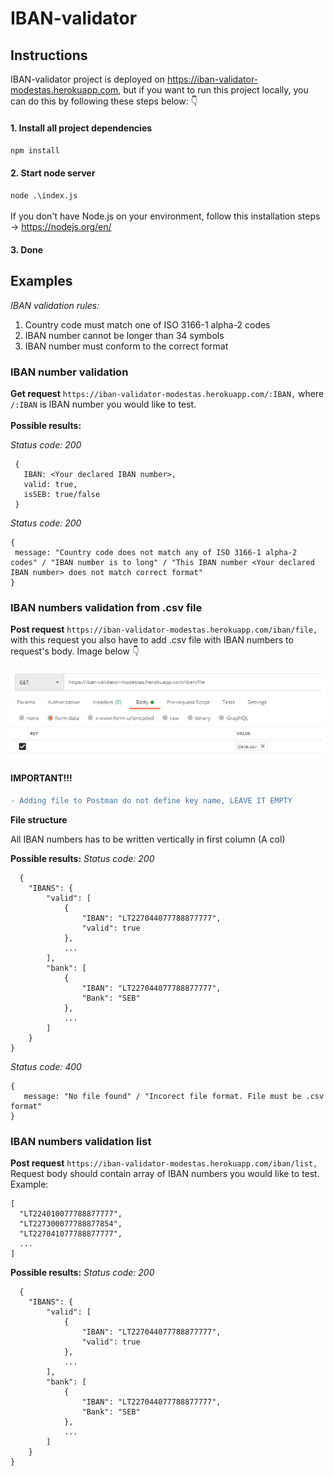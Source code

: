 # IBAN-validator

## Instructions
IBAN-validator project is deployed on https://iban-validator-modestas.herokuapp.com, but if you want to run this project locally, you can do this by following these steps below: 👇 

#### 1. Install all project dependencies
`
  npm install
`
#### 2. Start node server
`
  node .\index.js
`
<br />
<br />
If you don't have Node.js on your environment, follow this installation steps -> https://nodejs.org/en/

#### 3. Done

## Examples

*IBAN validation rules:*

1. Country code must match one of ISO 3166-1 alpha-2 codes
1. IBAN number cannot be longer than 34 symbols
1. IBAN number must conform to the correct format

### IBAN number validation

__Get request__
`
 https://iban-validator-modestas.herokuapp.com/:IBAN,
`
 where `/:IBAN` is IBAN number you would like to test.
 <br>
 <br>
 __Possible results:__
 
 *Status code: 200*
  <br>
  
 ```
  {
    IBAN: <Your declared IBAN number>,
    valid: true,
    isSEB: true/false
  }
 ```
 *Status code: 200*
  <br>
   ```
  {
    message: "Country code does not match any of ISO 3166-1 alpha-2 codes" / "IBAN number is to long" / "This IBAN number <Your declared IBAN number> does not match correct format"
  }
 ```
 
 ### IBAN numbers validation from .csv file
 
 __Post request__
 `
  https://iban-validator-modestas.herokuapp.com/iban/file,
`
with this request you also have to add .csv file with IBAN numbers to request's body. Image below 👇

![alt text](https://github.com/JustMoze/IBAN-validator/blob/master/utils/images/Postman.png?raw=true)

#### IMPORTANT!!!
```diff
- Adding file to Postman do not define key name, LEAVE IT EMPTY 
```

 __File structure__
 
 All IBAN numbers has to be written vertically in first column (A col)

__Possible results:__
 *Status code: 200*
 <br>
```
  {
    "IBANS": {
        "valid": [
            {
                "IBAN": "LT227044077788877777",
                "valid": true
            }, 
            ...
        ],
        "bank": [
            {
                "IBAN": "LT227044077788877777",
                "Bank": "SEB"
            },
            ...
        ]
    }
}
 ```
 
  *Status code: 400*
 <br>
 
 ```
 {
    message: "No file found" / "Incorect file format. File must be .csv format"
 }
 ```
 
 
  ### IBAN numbers validation list
  
  __Post request__
 `
  https://iban-validator-modestas.herokuapp.com/iban/list,
`
Request body should contain array of IBAN numbers you would like to test. Example: 

```
[
  "LT224010077788877777",
  "LT227300077788877854",
  "LT227041077788877777",
  ...
]
```

__Possible results:__
 *Status code: 200*
 <br>
```
  {
    "IBANS": {
        "valid": [
            {
                "IBAN": "LT227044077788877777",
                "valid": true
            }, 
            ...
        ],
        "bank": [
            {
                "IBAN": "LT227044077788877777",
                "Bank": "SEB"
            },
            ...
        ]
    }
}
 ```

 

